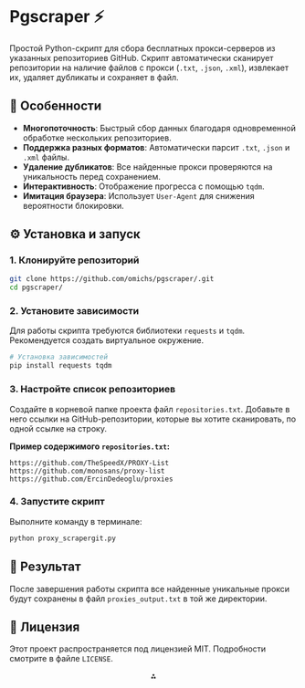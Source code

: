 # Pgscraper ⚡

Простой Python-скрипт для сбора бесплатных прокси-серверов из указанных репозиториев GitHub. Скрипт автоматически сканирует репозитории на наличие файлов с прокси (`.txt`, `.json`, `.xml`), извлекает их, удаляет дубликаты и сохраняет в файл.

## 🚀 Особенности

* **Многопоточность**: Быстрый сбор данных благодаря одновременной обработке нескольких репозиториев.
* **Поддержка разных форматов**: Автоматически парсит `.txt`, `.json` и `.xml` файлы.
* **Удаление дубликатов**: Все найденные прокси проверяются на уникальность перед сохранением.
* **Интерактивность**: Отображение прогресса с помощью `tqdm`.
* **Имитация браузера**: Использует `User-Agent` для снижения вероятности блокировки.


## ⚙️ Установка и запуск

### 1. Клонируйте репозиторий

```bash
git clone https://github.com/omichs/pgscraper/.git
cd pgscraper/
```


### 2. Установите зависимости

Для работы скрипта требуются библиотеки `requests` и `tqdm`. Рекомендуется создать виртуальное окружение.

```bash
# Установка зависимостей
pip install requests tqdm
```


### 3. Настройте список репозиториев

Создайте в корневой папке проекта файл `repositories.txt`. Добавьте в него ссылки на GitHub-репозитории, которые вы хотите сканировать, по одной ссылке на строку.

**Пример содержимого `repositories.txt`:**

```
https://github.com/TheSpeedX/PROXY-List
https://github.com/monosans/proxy-list
https://github.com/ErcinDedeoglu/proxies
```


### 4. Запустите скрипт

Выполните команду в терминале:

```bash
python proxy_scrapergit.py
```


## 📝 Результат

После завершения работы скрипта все найденные уникальные прокси будут сохранены в файл `proxies_output.txt` в той же директории.


## 📄 Лицензия

Этот проект распространяется под лицензией MIT. Подробности смотрите в файле `LICENSE`.

<div style="text-align: center">⁂</div>

[^1]: proxy_scrapergit.py
